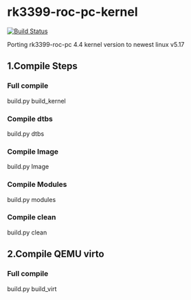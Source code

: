 # rk3399-roc-pc-kernel 

[![Build Status](https://github.com/Robin329/rk3399-roc-pc/actions/workflows/master.yml/badge.svg)](https://github.com/Robin329/rk3399-roc-pc/actions/workflows/master.yml)

Porting rk3399-roc-pc 4.4 kernel version to newest linux v5.17

## 1.Compile Steps

### Full compile
build.py build_kernel

### Compile dtbs
build.py dtbs

### Compile Image
build.py Image

### Compile Modules
build.py modules

### Compile clean
build.py clean


## 2.Compile QEMU virto

### Full compile
build.py build_virt
